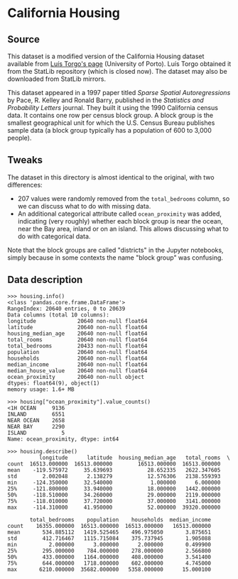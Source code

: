 # California Housing

## Source
This dataset is a modified version of the California Housing dataset available from [Luís Torgo's page](http://www.dcc.fc.up.pt/~ltorgo/Regression/cal_housing.html) (University of Porto). Luís Torgo obtained it from the StatLib repository (which is closed now). The dataset may also be downloaded from StatLib mirrors.

This dataset appeared in a 1997 paper titled *Sparse Spatial Autoregressions* by Pace, R. Kelley and Ronald Barry, published in the *Statistics and Probability Letters* journal. They built it using the 1990 California census data. It contains one row per census block group. A block group is the smallest geographical unit for which the U.S. Census Bureau publishes sample data (a block group typically has a population of 600 to 3,000 people).

## Tweaks
The dataset in this directory is almost identical to the original, with two differences:

* 207 values were randomly removed from the `total_bedrooms` column, so we can discuss what to do with missing data.
* An additional categorical attribute called `ocean_proximity` was added, indicating (very roughly) whether each block group is near the ocean, near the Bay area, inland or on an island. This allows discussing what to do with categorical data.

Note that the block groups are called "districts" in the Jupyter notebooks, simply because in some contexts the name "block group" was confusing.

## Data description

    >>> housing.info()
    <class 'pandas.core.frame.DataFrame'>
    RangeIndex: 20640 entries, 0 to 20639
    Data columns (total 10 columns):
    longitude             20640 non-null float64
    latitude              20640 non-null float64
    housing_median_age    20640 non-null float64
    total_rooms           20640 non-null float64
    total_bedrooms        20433 non-null float64
    population            20640 non-null float64
    households            20640 non-null float64
    median_income         20640 non-null float64
    median_house_value    20640 non-null float64
    ocean_proximity       20640 non-null object
    dtypes: float64(9), object(1)
    memory usage: 1.6+ MB
    
    >>> housing["ocean_proximity"].value_counts()
    <1H OCEAN     9136
    INLAND        6551
    NEAR OCEAN    2658
    NEAR BAY      2290
    ISLAND           5
    Name: ocean_proximity, dtype: int64
    
    >>> housing.describe()
              longitude      latitude  housing_median_age   total_rooms  \
    count  16513.000000  16513.000000        16513.000000  16513.000000   
    mean    -119.575972     35.639693           28.652335   2622.347605   
    std        2.002048      2.138279           12.576306   2138.559393   
    min     -124.350000     32.540000            1.000000      6.000000   
    25%     -121.800000     33.940000           18.000000   1442.000000   
    50%     -118.510000     34.260000           29.000000   2119.000000   
    75%     -118.010000     37.720000           37.000000   3141.000000   
    max     -114.310000     41.950000           52.000000  39320.000000   

           total_bedrooms    population    households  median_income  
    count    16355.000000  16513.000000  16513.000000   16513.000000  
    mean       534.885112   1419.525465    496.975050       3.875651  
    std        412.716467   1115.715084    375.737945       1.905088  
    min          2.000000      3.000000      2.000000       0.499900  
    25%        295.000000    784.000000    278.000000       2.566800  
    50%        433.000000   1164.000000    408.000000       3.541400  
    75%        644.000000   1718.000000    602.000000       4.745000  
    max       6210.000000  35682.000000   5358.000000      15.000100 
 
